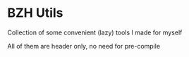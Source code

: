 # BZH Utils

Collection of some convenient (lazy) tools I made for myself

All of them are header only, no need for pre-compile